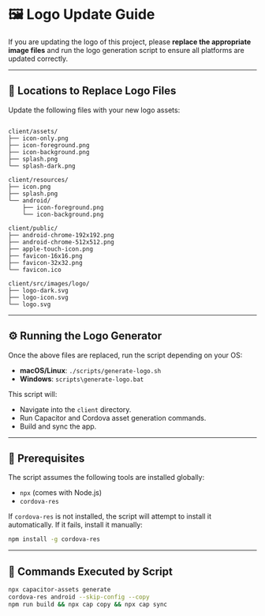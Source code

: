 # 🖼️ Logo Update Guide

If you are updating the logo of this project, please **replace the appropriate image files** and run the logo generation script to ensure all platforms are updated correctly.

---

## 📁 Locations to Replace Logo Files

Update the following files with your new logo assets:

```

client/assets/
├── icon-only.png
├── icon-foreground.png
├── icon-background.png
├── splash.png
└── splash-dark.png

client/resources/
├── icon.png
├── splash.png
└── android/
    ├── icon-foreground.png
    └── icon-background.png

client/public/
├── android-chrome-192x192.png
├── android-chrome-512x512.png
├── apple-touch-icon.png
├── favicon-16x16.png
├── favicon-32x32.png
└── favicon.ico

client/src/images/logo/
├── logo-dark.svg
├── logo-icon.svg
└── logo.svg

````

---

## ⚙️ Running the Logo Generator

Once the above files are replaced, run the script depending on your OS:

- **macOS/Linux**: `./scripts/generate-logo.sh`
- **Windows**: `scripts\generate-logo.bat`

This script will:
- Navigate into the `client` directory.
- Run Capacitor and Cordova asset generation commands.
- Build and sync the app.

---

## 🚨 Prerequisites

The script assumes the following tools are installed globally:

- `npx` (comes with Node.js)
- `cordova-res`

If `cordova-res` is not installed, the script will attempt to install it automatically. If it fails, install it manually:

```bash
npm install -g cordova-res
````

---

## 🔁 Commands Executed by Script

```bash
npx capacitor-assets generate
cordova-res android --skip-config --copy
npm run build && npx cap copy && npx cap sync
```